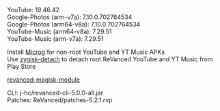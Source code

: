 YouTube: 19.46.42  
Google-Photos (arm-v7a): 7.10.0.702764534  
Google-Photos (arm64-v8a): 7.10.0.702764534  
YouTube-Music (arm64-v8a): 7.29.51  
YouTube-Music (arm-v7a): 7.29.51  

Install [Microg](https://github.com/ReVanced/GmsCore/releases) for non-root YouTube and YT Music APKs  
Use [zygisk-detach](https://github.com/j-hc/zygisk-detach) to detach root ReVanced YouTube and YT Music from Play Store  

[revanced-magisk-module](https://github.com/j-hc/revanced-magisk-module)
  
CLI: j-hc/revanced-cli-5.0.0-all.jar  
Patches: ReVanced/patches-5.2.1.rvp    
